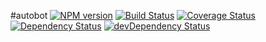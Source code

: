 #autobot
[![NPM version](https://badge.fury.io/js/autobot.svg)](http://badge.fury.io/js/autobot)
[![Build Status](https://travis-ci.org/daviddenton/autobot.png?branch=master)](https://travis-ci.org/daviddenton/autobot)
[![Coverage Status](https://coveralls.io/repos/daviddenton/autobot/badge.png)](https://coveralls.io/r/daviddenton/autobot)
[![Dependency Status](https://david-dm.org/daviddenton/autobot.png)](https://david-dm.org/daviddenton/autobot)
[![devDependency Status](https://david-dm.org/daviddenton/autobot/dev-status.png)](https://david-dm.org/daviddenton/autobot#info=devDependencies)

